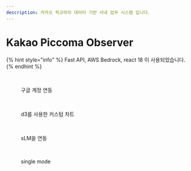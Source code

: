 ```yaml
---
description: 카카오 픽코마의 데이터 기반 사내 업무 시스템 입니다.
---
```


# Kakao Piccoma Observer

{% hint style="info" %}
Fast API, AWS Bedrock, react 18 이 사용되었습니다.
{% endhint %}

<figure><img src="../../.gitbook/assets/스크린샷 2025-03-04 오전 10.06.08.png" alt=""><figcaption><p>구글 계정 연동</p></figcaption></figure>

<figure><img src="../../.gitbook/assets/스크린샷 2025-03-04 오전 10.08.02.png" alt=""><figcaption><p>d3를 사용한 커스텀 차트</p></figcaption></figure>

<figure><img src="../../.gitbook/assets/스크린샷 2025-03-04 오전 10.09.57.png" alt=""><figcaption><p>sLM을 연동</p></figcaption></figure>

<figure><img src="../../.gitbook/assets/스크린샷 2025-03-04 오전 10.10.32.png" alt=""><figcaption><p>single mode</p></figcaption></figure>
